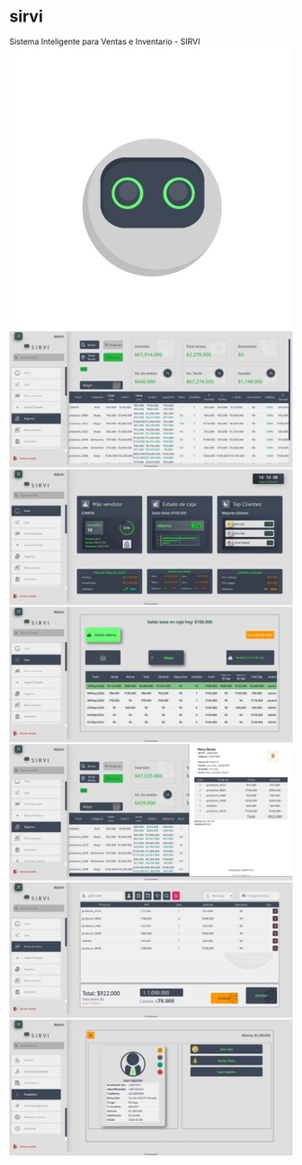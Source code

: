 # sirvi
Sistema Inteligente para Ventas e Inventario - SIRVI
<img src="images/logo.png"/>
<img src="images/IMG-20240518-WA0006.jpg"/>
<img src="images/IMG-20240518-WA0005.jpg"/>
<img src="images/IMG-20240518-WA0004.jpg"/>
<img src="images/IMG-20240518-WA0003.jpg"/>
<img src="images/IMG-20240518-WA0002.jpg"/>
<img src="images/IMG-20240518-WA0001.jpg"/>

